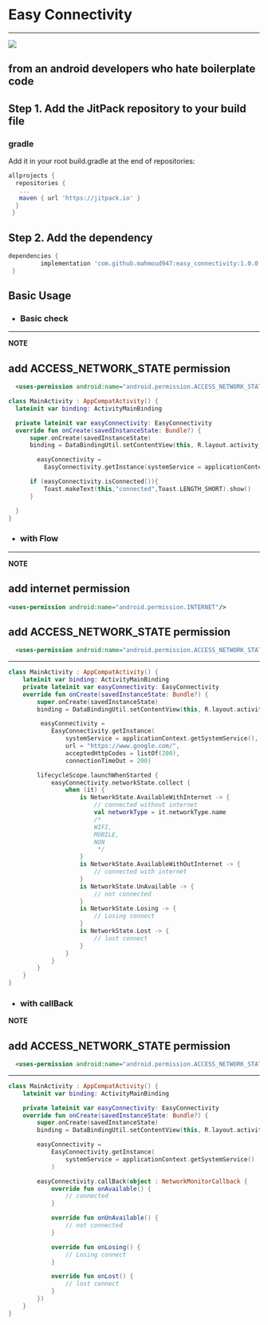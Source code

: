 # Easy Connectivity

---
[![](https://jitpack.io/v/mahmoud947/easy_connectivity.svg)](https://jitpack.io/#mahmoud947/easy_connectivity)

## from an android developers who hate boilerplate code

## Step 1. Add the JitPack repository to your build file

### gradle

Add it in your root build.gradle at the end of repositories:

```gradle
allprojects {
  repositories {
   ...
   maven { url 'https://jitpack.io' }
  }
 }
```

## Step 2. Add the dependency

```gradle
dependencies {
         implementation 'com.github.mahmoud947:easy_connectivity:1.0.0'
 }
```

## Basic Usage

- ### Basic check

---
  **NOTE**

## add ACCESS_NETWORK_STATE permission

```xml
  <uses-permission android:name="android.permission.ACCESS_NETWORK_STATE" />
  ```

  ```kotlin
  class MainActivity : AppCompatActivity() {
    lateinit var binding: ActivityMainBinding

    private lateinit var easyConnectivity: EasyConnectivity
    override fun onCreate(savedInstanceState: Bundle?) {
        super.onCreate(savedInstanceState)
        binding = DataBindingUtil.setContentView(this, R.layout.activity_main)

          easyConnectivity =
            EasyConnectivity.getInstance(systemService = applicationContext.getSystemService())

        if (easyConnectivity.isConnected()){
            Toast.makeText(this,"connected",Toast.LENGTH_SHORT).show()
        }

    }
}
```

- ### with Flow

---
**NOTE**

## add internet permission

```xml
<uses-permission android:name="android.permission.INTERNET"/>
```

## add ACCESS_NETWORK_STATE permission

```xml
  <uses-permission android:name="android.permission.ACCESS_NETWORK_STATE" />
  ```

---

```kotlin
class MainActivity : AppCompatActivity() {
    lateinit var binding: ActivityMainBinding
    private lateinit var easyConnectivity: EasyConnectivity
    override fun onCreate(savedInstanceState: Bundle?) {
        super.onCreate(savedInstanceState)
        binding = DataBindingUtil.setContentView(this, R.layout.activity_main)

         easyConnectivity =
            EasyConnectivity.getInstance(
                systemService = applicationContext.getSystemService(),
                url = "https://www.google.com/",
                acceptedHttpCodes = listOf(200),
                connectionTimeOut = 200)

        lifecycleScope.launchWhenStarted {
            easyConnectivity.networkState.collect {
                when (it) {
                    is NetworkState.AvailableWithInternet -> {
                        // connected without internet
                        val networkType = it.networkType.name
                        /*
                        WIFI,
                        MOBILE,
                        NON
                         */
                    }
                    is NetworkState.AvailableWithOutInternet -> {
                        // connected with internet
                    }
                    is NetworkState.UnAvailable -> {
                        // not connected
                    }
                    is NetworkState.Losing -> {
                        // Losing connect
                    }
                    is NetworkState.Lost -> {
                        // lost connect
                    }
                }
            }
        }
    }
}
```

- ### with callBack

**NOTE**

## add ACCESS_NETWORK_STATE permission

```xml
  <uses-permission android:name="android.permission.ACCESS_NETWORK_STATE" />
  ```

---

```kotlin
class MainActivity : AppCompatActivity() {
    lateinit var binding: ActivityMainBinding

    private lateinit var easyConnectivity: EasyConnectivity
    override fun onCreate(savedInstanceState: Bundle?) {
        super.onCreate(savedInstanceState)
        binding = DataBindingUtil.setContentView(this, R.layout.activity_main)

        easyConnectivity =
            EasyConnectivity.getInstance(
                systemService = applicationContext.getSystemService()
            )

        easyConnectivity.callBack(object : NetworkMonitorCallback {
            override fun onAvailable() {
                // connected
            }

            override fun onUnAvailable() {
                // not connected
            }

            override fun onLosing() {
                // Losing connect
            }

            override fun onLost() {
                // lost connect
            }
        })
    }
}
```
